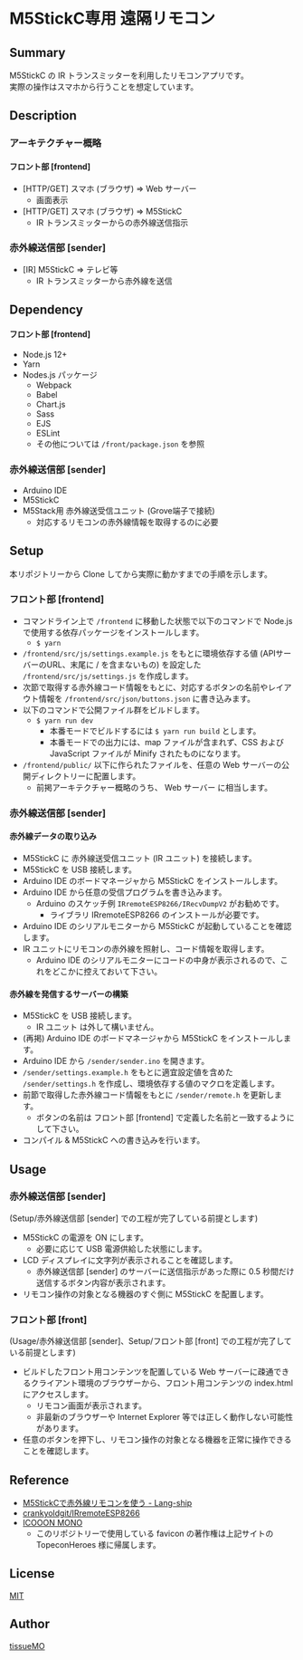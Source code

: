 # M5StickC専用 遠隔リモコン

## Summary

M5StickC の IR トランスミッターを利用したリモコンアプリです。  
実際の操作はスマホから行うことを想定しています。  


## Description

### アーキテクチャー概略

#### フロント部 [frontend]

- [HTTP/GET] スマホ (ブラウザ) => Web サーバー
    - 画面表示
- [HTTP/GET] スマホ (ブラウザ) => M5StickC
    - IR トランスミッターからの赤外線送信指示


### 赤外線送信部 [sender]

- [IR] M5StickC => テレビ等
    - IR トランスミッターから赤外線を送信


## Dependency

#### フロント部 [frontend]

- Node.js 12+
- Yarn
- Nodes.js パッケージ
    - Webpack
    - Babel
    - Chart.js
    - Sass
    - EJS
    - ESLint
    - その他については `/front/package.json` を参照


### 赤外線送信部 [sender]

- Arduino IDE
- M5StickC
- M5Stack用 赤外線送受信ユニット (Grove端子で接続)
    - 対応するリモコンの赤外線情報を取得するのに必要


## Setup

本リポジトリーから Clone してから実際に動かすまでの手順を示します。  

### フロント部 [frontend]

- コマンドライン上で `/frontend` に移動した状態で以下のコマンドで Node.js で使用する依存パッケージをインストールします。
    - `$ yarn`
- `/frontend/src/js/settings.example.js` をもとに環境依存する値 (APIサーバーのURL、末尾に / を含まないもの) を設定した `/frontend/src/js/settings.js` を作成します。
- 次節で取得する赤外線コード情報をもとに、対応するボタンの名前やレイアウト情報を `/frontend/src/json/buttons.json` に書き込みます。
- 以下のコマンドで公開ファイル群をビルドします。
    - `$ yarn run dev`
        - 本番モードでビルドするには `$ yarn run build` とします。
        - 本番モードでの出力には、map ファイルが含まれず、CSS および JavaScript ファイルが Minify されたものになります。
- `/frontend/public/` 以下に作られたファイルを、任意の Web サーバーの公開ディレクトリーに配置します。
    - 前掲アーキテクチャー概略のうち、 Web サーバー に相当します。


### 赤外線送信部 [sender]

#### 赤外線データの取り込み

- M5StickC に 赤外線送受信ユニット (IR ユニット) を接続します。
- M5StickC を USB 接続します。
- Arduino IDE のボードマネージャから M5StickC をインストールします。
- Arduino IDE から任意の受信プログラムを書き込みます。
    - Arduino のスケッチ例 `IRremoteESP8266/IRecvDumpV2` がお勧めです。
        - ライブラリ IRremoteESP8266 のインストールが必要です。
- Arduino IDE のシリアルモニターから M5StickC が起動していることを確認します。
- IR ユニットにリモコンの赤外線を照射し、コード情報を取得します。
    - Arduino IDE のシリアルモニターにコードの中身が表示されるので、これをどこかに控えておいて下さい。


#### 赤外線を発信するサーバーの構築

- M5StickC を USB 接続します。
    - IR ユニット は外して構いません。
- (再掲) Arduino IDE のボードマネージャから M5StickC をインストールします。
- Arduino IDE から `/sender/sender.ino` を開きます。
- `/sender/settings.example.h` をもとに適宜設定値を含めた `/sender/settings.h` を作成し、環境依存する値のマクロを定義します。
- 前節で取得した赤外線コード情報をもとに `/sender/remote.h` を更新します。
    - ボタンの名前は フロント部 [frontend] で定義した名前と一致するようにして下さい。
- コンパイル & M5StickC への書き込みを行います。


## Usage

### 赤外線送信部 [sender]

(Setup/赤外線送信部 [sender] での工程が完了している前提とします)

- M5StickC の電源を ON にします。
    - 必要に応じて USB 電源供給した状態にします。
- LCD ディスプレイに文字列が表示されることを確認します。
    - 赤外線送信部 [sender] のサーバーに送信指示があった際に 0.5 秒間だけ送信するボタン内容が表示されます。
- リモコン操作の対象となる機器のすぐ側に M5StickC を配置します。


### フロント部 [front]

(Usage/赤外線送信部 [sender]、Setup/フロント部 [front] での工程が完了している前提とします)

- ビルドしたフロント用コンテンツを配置している Web サーバーに疎通できるクライアント環境のブラウザーから、フロント用コンテンツの index.html にアクセスします。
    - リモコン画面が表示されます。
    - 非最新のブラウザーや Internet Explorer 等では正しく動作しない可能性があります。
- 任意のボタンを押下し、リモコン操作の対象となる機器を正常に操作できることを確認します。


## Reference

- [M5StickCで赤外線リモコンを使う - Lang-ship](https://lang-ship.com/blog/work/m5stickc-ir/)
- [crankyoldgit/IRremoteESP8266](https://github.com/crankyoldgit/IRremoteESP8266)
- [ICOOON MONO](https://icooon-mono.com/)
    - このリポジトリーで使用している favicon の著作権は上記サイトの TopeconHeroes 様に帰属します。
    

## License

[MIT](LICENSE.md)


## Author

[tissueMO](https://github.com/tissueMO)
